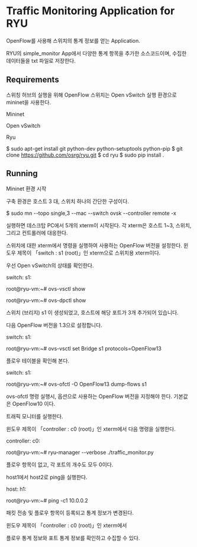 Traffic Monitoring Application for RYU
================================================================================

OpenFlow를 사용해 스위치의 통계 정보를 얻는 Application.

RYU의 simple_monitor App에서 다양한 통계 항목을 추가한 소스코드이며, 수집한 데이터들을 txt 파일로 저장한다.

Requirements
--------------------------------------------------------------------------------

스위칭 허브의 실행을 위해 OpenFlow 스위치는 Open vSwitch 실행 환경으로 mininet을 사용한다.

Mininet

Open vSwitch

Ryu

$ sudo apt-get install git python-dev python-setuptools python-pip
$ git clone https://github.com/osrg/ryu.git
$ cd ryu
$ sudo pip install .

Running
--------------------------------------------------------------------------------

Mininet 환경 시작

구축 환경은 호스트 3 대, 스위치 하나의 간단한 구성이다.

$ sudo mn --topo single,3 --mac --switch ovsk --controller remote -x

실행하면 데스크탑 PC에서 5개의 xterm이 시작된다. 각 xterm은 호스트 1~3, 스위치, 그리고 컨트롤러에 대응한다.


스위치에 대한 xterm에서 명령을 실행하여 사용하는 OpenFlow 버전을 설정한다. 윈도우 제목이 「switch : s1 (root)」인 xterm으로 스위치용 xterm이다.

우선 Open vSwitch의 상태를 확인한다.

switch: s1:

root@ryu-vm:~# ovs-vsctl show

root@ryu-vm:~# ovs-dpctl show

스위치 (브리지) s1 이 생성되었고, 호스트에 해당 포트가 3개 추가되어 있습니다.


다음 OpenFlow 버전을 1.3으로 설정합니다.

switch: s1:

root@ryu-vm:~# ovs-vsctl set Bridge s1 protocols=OpenFlow13


플로우 테이블을 확인해 본다.

switch: s1:

root@ryu-vm:~# ovs-ofctl -O OpenFlow13 dump-flows s1

ovs-ofctl 명령 실행시, 옵션으로 사용하는 OpenFlow 버전을 지정해야 한다. 기본값은 OpenFlow10 이다.



트래픽 모니터를 실행한다.

윈도우 제목이 「controller : c0 (root)」인 xterm에서 다음 명령을 실행한다.

controller: c0:

root@ryu-vm:~# ryu-manager --verbose ./traffic_monitor.py

플로우 항목이 없고, 각 포트의 개수도 모두 0이다.



host1에서 host2로 ping을 실행한다.

host: h1:

root@ryu-vm:~# ping -c1 10.0.0.2

패킷 전송 및 플로우 항목이 등록되고 통계 정보가 변경된다.



윈도우 제목이 「controller : c0 (root)」인 xterm에서

플로우 통계 정보와 포트 통계 정보를 확인하고 수집할 수 있다.



